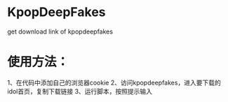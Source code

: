 # KpopDeepFakes
get download link of kpopdeepfakes
  
  
  
# 使用方法：
1、在代码中添加自己的浏览器cookie
2、访问kpopdeepfakes，进入要下载的idol首页，复制下载链接
3、运行脚本，按照提示输入
